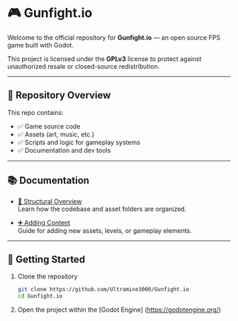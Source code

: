 # 🎮 Gunfight.io

Welcome to the official repository for **Gunfight.io** — an open source FPS game built with Godot.

This project is licensed under the **GPLv3** license to protect against unauthorized resale or closed-source redistribution.

---

## 📂 Repository Overview

This repo contains:
- ✅ Game source code
- ✅ Assets (art, music, etc.)
- ✅ Scripts and logic for gameplay systems
- ✅ Documentation and dev tools

---

## 📚 Documentation

- [🧱 Structural Overview](https://docs.google.com/document/d/1jWBEwnT29V8z_T25yzT65mU_OWR1ia4tj7IN8MX6FJ8/edit?tab=t.0)  
  Learn how the codebase and asset folders are organized.

- [➕ Adding Content](https://docs.google.com/document/d/1-I65db70KUyKWgYy2Y3p1gbm2bHPiuWRdZpYLnCl6Tg/edit?tab=t.0)  
  Guide for adding new assets, levels, or gameplay elements.

---

## 🚀 Getting Started

1. Clone the repository  
   ```bash
   git clone https://github.com/Ultramine3000/Gunfight.io
   cd Gunfight.io

2. Open the project within the [Godot Engine] (https://godotengine.org/)

